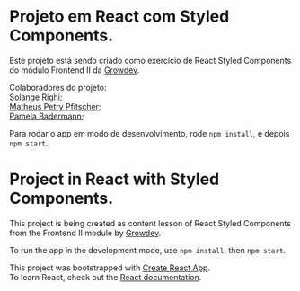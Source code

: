 # Projeto em React com Styled Components.

Este projeto está sendo criado como exercício de React Styled Components do módulo Frontend II da <a href="https://www.growdev.com.br/">Growdev</a>.

Colaboradores do projeto:
</br>
<a href="https://github.com/SollRighi">Solange Righi</a>;
</br>
<a href="https://github.com/MatheusPPfitscher">Matheus Petry Pfitscher</a>;
</br>
<a href="https://github.com/PamelaMBadermann">Pamela Badermann</a>;

Para rodar o app em modo de desenvolvimento, rode `npm install`, e depois `npm start`.

##

# Project in React with Styled Components.

This project is being created as content lesson of React Styled Components from the Frontend II module by <a href="https://www.growdev.com.br/">Growdev</a>.

To run the app in the development mode, use `npm install`, then `npm start`.

This project was bootstrapped with [Create React App](https://github.com/facebook/create-react-app).
</br>
To learn React, check out the [React documentation](https://reactjs.org/).